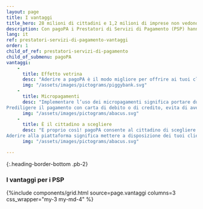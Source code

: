 ```yaml
---
layout: page
title: I vantaggi
title_hero: 28 milioni di cittadini e 1,2 milioni di imprese non vedono l’ora di scoprire i tuoi servizi
description: Con pagoPA i Prestatori di Servizi di Pagamento (PSP) hanno  la possibilità di offrire in modo facile e sicuro più servizi ai propri clienti, accedere ad una vasta platea di nuovi utenti e promuovere i propri servizi a valore aggiunto.
lang: it
ref: prestatori-servizi-di-pagamento-vantaggi
order: 1
child_of_ref: prestatori-servizi-di-pagamento
child_of_submenu: pagoPA
vantaggi:
    -
      title: Effetto vetrina
      desc: "Aderire a pagoPA è il modo migliore per offrire ai tuoi clienti e prospect un’esperienza semplice, veloce e trasparente. Ogni PSP aderente decide quanti e quali servizi di pagamento rendere disponibili: carta di credito, carta di debito, addebito in conto ecc. Fatti notare con pagoPA!"
      img: "/assets/images/pictograms/piggybank.svg"
    -
      title: Micropagamenti
      desc: "Implementare l’uso dei micropagamenti significa portare due vantaggi importanti: praticità e sicurezza. Comprare il biglietto dell’autobus, una rivista o il pranzo, diventa pratico e soprattutto veloce. 
Prediligere il pagamento con carta di debito o di credito, evita di avere con sé contanti ma allo stesso tempo avere disponibilità di denaro nella quantità presente sul conto corrente. "
      img: "/assets/images/pictograms/abacus.svg"
    -
      title: È il cittadino a scegliere
      desc: "E proprio così! pagoPA consente al cittadino di scegliere il PSP a lui più vantaggioso in termini di risparmio dei costi delle commissioni e del tempi. 
Aderire alla piattaforma significa mettere a disposizione dei tuoi clienti tutti i canali utili per semplificare e velocizzare il pagamento in maniera sicura e trasparente."
      img: "/assets/images/pictograms/abacus.svg"

---
```


{:.heading-border-bottom .pb-2}
### I vantaggi per i PSP

{%include components/grid.html 
          source=page.vantaggi
          columns=3
          css_wrapper="my-3 my-md-4"
          %}